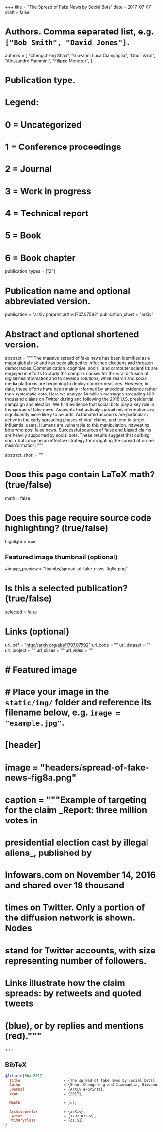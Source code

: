 +++
title = "The Spread of Fake News by Social Bots"
date = 2017-07-07
draft = false

# Authors. Comma separated list, e.g. `["Bob Smith", "David Jones"]`.
authors = [
    "Chengcheng Shao",
    "Giovanni Luca Ciampaglia",
    "Onur Varol",
    "Alessandro Flammini",
    "Filippo Menczer",
]

# Publication type.
# Legend:
# 0 = Uncategorized
# 1 = Conference proceedings
# 2 = Journal
# 3 = Work in progress
# 4 = Technical report
# 5 = Book
# 6 = Book chapter
publication_types = ["2"]

# Publication name and optional abbreviated version.
publication = "arXiv preprint arXiv:1707.07592"
publication_short = "arXiv"

# Abstract and optional shortened version.
abstract = """ The massive spread of fake news has been identified as a
major global risk and has been alleged to influence elections and threaten
democracies. Communication, cognitive, social, and computer scientists are
engaged in efforts to study the complex causes for the viral diffusion of
digital misinformation and to develop solutions, while search and social
media platforms are beginning to deploy countermeasures. However, to date,
these efforts have been mainly informed by anecdotal evidence rather than
systematic data. Here we analyze 14 million messages spreading 400 thousand
claims on Twitter during and following the 2016 U.S. presidential campaign
and election. We find evidence that social bots play a key role in the
spread of fake news. Accounts that actively spread misinformation are
significantly more likely to be bots. Automated accounts are particularly
active in the early spreading phases of viral claims, and tend to target
influential users. Humans are vulnerable to this manipulation, retweeting
bots who post false news. Successful sources of false and biased claims are
heavily supported by social bots. These results suggest that curbing social
bots may be an effective strategy for mitigating the spread of online
misinformation. """

abstract_short = ""

# Does this page contain LaTeX math? (true/false)
math = false

# Does this page require source code highlighting? (true/false)
highlight = true

## Featured image thumbnail (optional)
#image_preview = "thumbs/spread-of-fake-news-fig8a.png"

# Is this a selected publication? (true/false)
selected = false

# Links (optional)
url_pdf = "http://arxiv.org/abs/1707.07592"
url_code = ""
url_dataset = ""
url_project = ""
url_slides = ""
url_video = ""

# # Featured image
# # Place your image in the `static/img/` folder and reference its filename below, e.g. `image = "example.jpg"`.
# [header]
# image = "headers/spread-of-fake-news-fig8a.png"
# caption = """Example of targeting for the claim _Report: three million votes in
# presidential election cast by illegal aliens_, published by
# Infowars.com on November 14, 2016 and shared over 18 thousand
# times on Twitter. Only a portion of the diffusion network is shown. Nodes
# stand for Twitter accounts, with size representing number of followers.
# Links illustrate how the claim spreads: by retweets and quoted tweets
# (blue), or by replies and mentions (red)."""

+++

## BibTeX
```bibtex
@Article{Shao2017,
  Title                    = {The spread of fake news by social bots},
  Author                   = {Shao, Chengcheng and Ciampaglia, Giovanni Luca and Varol, Onur and Flammini, Alessandro and Menczer, Filippo},
  Journal                  = {ArXiv e-prints},
  Year                     = {2017},

  Month                    = jul,

  Archiveprefix            = {arXiv},
  Eprint                   = {1707.07592},
  Primaryclass             = {cs.SI}
}
```
